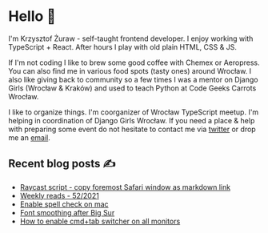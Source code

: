 # Hello 👋

I'm Krzysztof Żuraw - self-taught frontend developer. I enjoy working with TypeScript + React.
After hours I play with old plain HTML, CSS & JS.

If I'm not coding I like to brew some good coffee with Chemex or Aeropress. You can also find me in
various food spots (tasty ones) around Wrocław. I also like giving back to community so a few times
I was a mentor on Django Girls (Wrocław & Kraków) and used to teach Python at Code Geeks Carrots Wrocław.

I like to organize things. I'm coorganizer of Wrocław TypeScript meetup.
I'm helping in coordination of Django Girls Wrocław.
If you need a place & help with preparing some event do not hesitate to contact me via
[twitter](https://twitter.com/krzysztof_zuraw) or drop me an [email](mailto:github@kzuraw.com).

## Recent blog posts ✍️

<!-- FEED-START -->
- [Raycast script - copy foremost Safari window as markdown link](https://krzysztofzuraw.com/blog/2022/raycast-copy-foremost-safari-window/)
- [Weekly reads - 52/2021](https://krzysztofzuraw.com/blog/2022/weekly-52/)
- [Enable spell check on mac](https://krzysztofzuraw.com/blog/2022/spell-check/)
- [Font smoothing after Big Sur](https://krzysztofzuraw.com/blog/2022/font-smoothing/)
- [How to enable cmd+tab switcher on all monitors](https://krzysztofzuraw.com/blog/2021/cmd-tab-all-monitors/)
<!-- FEED-END -->